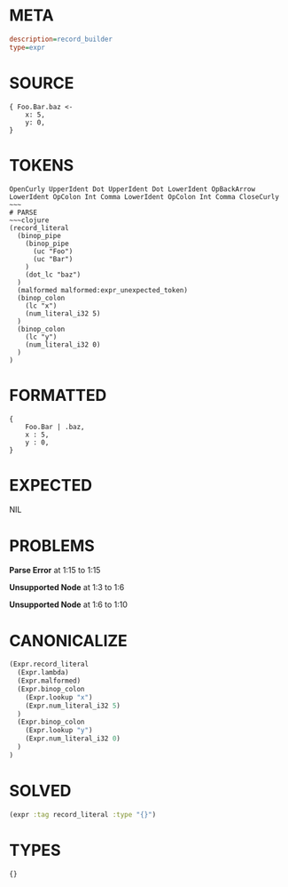 # META
~~~ini
description=record_builder
type=expr
~~~
# SOURCE
~~~roc
{ Foo.Bar.baz <-
    x: 5,
    y: 0,
}
~~~
# TOKENS
~~~text
OpenCurly UpperIdent Dot UpperIdent Dot LowerIdent OpBackArrow LowerIdent OpColon Int Comma LowerIdent OpColon Int Comma CloseCurly ~~~
# PARSE
~~~clojure
(record_literal
  (binop_pipe
    (binop_pipe
      (uc "Foo")
      (uc "Bar")
    )
    (dot_lc "baz")
  )
  (malformed malformed:expr_unexpected_token)
  (binop_colon
    (lc "x")
    (num_literal_i32 5)
  )
  (binop_colon
    (lc "y")
    (num_literal_i32 0)
  )
)
~~~
# FORMATTED
~~~roc
{
	Foo.Bar | .baz,
	x : 5,
	y : 0,
}
~~~
# EXPECTED
NIL
# PROBLEMS
**Parse Error**
at 1:15 to 1:15

**Unsupported Node**
at 1:3 to 1:6

**Unsupported Node**
at 1:6 to 1:10

# CANONICALIZE
~~~clojure
(Expr.record_literal
  (Expr.lambda)
  (Expr.malformed)
  (Expr.binop_colon
    (Expr.lookup "x")
    (Expr.num_literal_i32 5)
  )
  (Expr.binop_colon
    (Expr.lookup "y")
    (Expr.num_literal_i32 0)
  )
)
~~~
# SOLVED
~~~clojure
(expr :tag record_literal :type "{}")
~~~
# TYPES
~~~roc
{}
~~~
